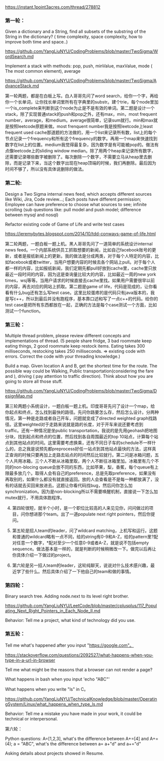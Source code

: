 https://instant.1point3acres.com/thread/278812

### 第一轮：

Given a dictionary and a String, find all subsets of the substring of the String in the dictionary? ( time complexity, space complexity, how to improve both time and space..)

https://github.com/YangLiuNYU/CodingProblems/blob/master/TwoSigma/WordSearch.md

Implement a stack with methods: pop, push, minValue, maxValue, mode ( The most common element), average

https://github.com/YangLiuNYU/CodingProblems/blob/master/TwoSigma/AdvanceStack.md

第一轮两题，都是在白板上写。白人哥哥先问了word search，给你一个字，再给你一个长单词，让你找长单词里所有在字典里的substr。建个trie，每个node里加一个is_complete来判断到这个node为止是不是有效的单词。第二题是设计一个stack，除了实现普通stack的push和pop之外，还有max，min，most frequent number，average，和medium。average很简单，记录sum就行。min和max就是按照leetcode原题来做。most frenquent number我是按照leetcode上least frequent used cache那道题的方法做的，用一个list来记录所有数，list上的每个节点记录一个frequency和所有这个frequency的数字。再用一个map来快速找到数字在list上的位置。medium我觉得最复杂，因为数字是有可能被pop的。做法有点像leetcode上的sliding window median。除了用两个heap来记录所有数字，还需要记录哪些数字被删除了。每次删除一个数字，不需要立马从heap里去删除，而是记录下来，当这个数字出现在heap顶端的时候，我们再删除。最后因为时间不够了，所以没有具体说删除的做法。

### 第二轮:

Design a Two Sigma internal news feed, which accepts different sources like Wiki, Jira, Code review...; Each posts have different permission; Employee can have preference to choose what sources to see; infinite scrolling (sub questions like: pull model and push model; difference between mysql and nosql)

Refactor existing code of Game of Life and write test cases

https://jeremybytes.blogspot.com/2014/10/tdd-conways-game-of-life.html

第二轮两题，一题白板一题上机。黑人哥哥先问了一道简单的系统设计internal news feed。一个内部系统供员工抓取想要的新闻，比如自己facebook账号的更新，或者是报纸新闻上的更新。我的做法是分成两类，对于每个人特定的内容，比如facebook或者twitter，当用户想要内容的时候去各个网站上pull。对于每个人都一样的内容，比如报纸新闻，我们定期先都pull好放到cache里，cache里只放最近一段时间的内容，因为这是查询量比较大的内容，比如最近一周的new york times，wsj等等。当用户请求的时候直接去cache里找。如果用户需要很早以前的内容，再去对应的网站上抓取。第二题是game of life，代码是现成的，让你看看有什么bug还有怎么写test case。这里比较蛋疼的是代码只有java版本的，我是写c++，所以到最后并没有跑程序，基本靠口述和写了一点c++的代码。给你的test case是把所有东西都放在一起，正确的方法是每个case测试一个方面，比如测试一个function。

### 第三轮：

Multiple thread problem, please review different concepts and implementations of thread. (5 people share fridge, 3 bad roommate keep eating things, 2 good roommate keep restock items. Eating takes 300 milliseconds, restocking takes 250 milliseconds. => existing code with errors. Correct the code with your threading knowledge.)

Build a map. Given location A and B, get the shortest time for the route. The possible way could be Walking, Public transportation(considering the fare and ), driving ( pay attention to traffic direction). Think about how you are going to store all those stuff.

https://github.com/YangLiuNYU/CodingProblems/blob/master/TwoSigma/DesignMap.md

第三轮两题小系统设计，一题白板一题上机。印度哥哥先问了设计一个map，给你起点和终点，怎么找到最快的路径。先问你路要怎么存，然后怎么设计。分两种情况，第一种是走路或者自己开车，问题就变成了directed weighted graph找路径。这里weighted对于走路来说就是路的长度，对于开车来说还要考虑到traffic。还有一种情况是坐public transportation，我说的是先用geohash把地图分块，找到起点和终点的位置，然后找到各自周围最近的top 10站点，计算每个站点到其他站点的时间。这里需要考虑换乘，还有不同日子车的schedule不一样什么的，总之我是说预先都preprocess好任一站点到其他站点最快的方法，这样真正查询的时候只要再加上走路去站点的时间然后比较就行。第二问是冰箱问题，五个人共用冰箱，三个人不断从冰箱里取，两个人不断往冰箱里加。冰箱里有几个不同的non-blocing queue会放不同的东西，比如苹果，梨，香蕉，每个queue有上限最多放几个。取得人会有自己的preference，总是先取preference，如果没有再取别的，如果什么都没有就直接返回。放的人会查看是不是每一种都放满了，没有的话就去买回来放进去。这题让你看代码找bug，然后问你怎么加synchronization。因为是non-blocking所以不需要唤醒机制，直接说一下怎么加mutex就行，不用具体跑程序。

4. 第四轮很短，就半个小时，是一个职位比较高的人来见见你，问问做过的项目，问你想进那个team。出了一道populate next right pointers，然后你提问。

5. 第五轮是招人team的leader，问了wildcard matching，上机写和运行。这题和普通的wildcard略有一点不同，给的string有0-9和A-Z，给的pattern里?配对任意一个数字，*配对至少一个任意0-9或者A-Z，就是说不包括empty sequence。做法基本是一样的，就是判断的时候稍微改一下。做完以后再让你具体介绍一下做过的project。

6. 第六轮是另一招人team的leader，这轮纯聊天，说说对什么技术感兴趣，最近学了些什么。然后具体介绍了一下他自己的team和做的事情。

### 第四轮：

Binary search tree. Adding node.next to its level right brother.

https://github.com/YangLiuNYU/LeetCode/blob/master/cplusplus/117_Populating_Next_Right_Pointers_in_Each_Node_II.md

Behavior: Tell me a project, what kind of technology did you use.

### 第五轮：

Tell me what's happened after you input "https://google.com"。

https://stackoverflow.com/questions/2092527/what-happens-when-you-type-in-a-url-in-browser

Tell me what might be the reasons that a browser can not render a page?

What happens in bash when you input 'echo "ABC"'

What happens when you write "ls" in C。

https://github.com/YangLiuNYU/TechnicalKnowledge/blob/master/OperatingSystem/Linux/what_happens_when_type_ls.md

Behavior: Tell me a mistake you have made in your work, it could be technical or interpersonal.

第六轮：

Python questions: A=[1,2,3], what's the difference between A+=[4] and A+=(4); a = "ABC", what's the difference between a= a+"d" and a+="d"

Asking details about projects showed in Resume.

